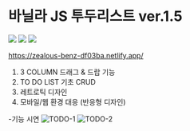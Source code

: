 # 바닐라 JS 투두리스트 ver.1.5  
  <img src="https://img.shields.io/badge/-HTML5-E34F26?style=flat&logo=HTML5"/> <img src="https://img.shields.io/badge/-CSS3-1572B6?style=flat&logo=CSS3"/> <img src="https://img.shields.io/badge/-Javascript ES6-FF7800?style=flat&logo=Javascript"/>

https://zealous-benz-df03ba.netlify.app/


1. 3 COLUMN 드래그 & 드랍 기능
2. TO DO LIST 기초 CRUD
3. 레트로틱 디자인
4. 모바일/웹 환경 대응 (반응형 디자인)

-기능 시연
![TODO-1](https://user-images.githubusercontent.com/76645966/161499808-731878fd-416d-4fc6-87bf-35fd0db5b4c1.gif)
![TODO-2](https://user-images.githubusercontent.com/76645966/161499825-13c29663-1dca-4c9e-9fe0-a0e819038670.gif)

